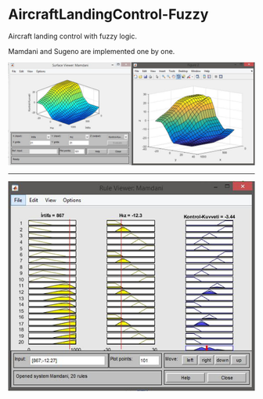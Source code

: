 # AircraftLandingControl-Fuzzy

Aircraft landing control with fuzzy logic.

Mamdani and Sugeno are implemented one by one.


![surf](images\surface.png)

----

![rules](images\rules.png)
